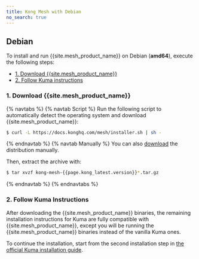 ```yaml
---
title: Kong Mesh with Debian
no_search: true
---
```


## Debian

To install and run {{site.mesh_product_name}} on Debian (**amd64**),
execute the following steps:

* [1. Download {{site.mesh_product_name}}](#_1-download-kong-mesh)
* [2. Follow Kuma instructions](#_2-follow-kuma-instructions)

### 1. Download {{site.mesh_product_name}}

{% navtabs %}
{% navtab Script %}
Run the following script to automatically detect the operating system and
download {{site.mesh_product_name}}:

```sh
$ curl -L https://docs.konghq.com/mesh/installer.sh | sh -
```
{% endnavtab %}
{% navtab Manually %}
You can also [download](https://kong.bintray.com/kong-mesh/kong-mesh-{{page.kong_latest.version}}-debian-amd64.tar.gz)
the distribution manually.

Then, extract the archive with:

```sh
$ tar xvzf kong-mesh-{{page.kong_latest.version}}*.tar.gz
```
{% endnavtab %}
{% endnavtabs %}

### 2. Follow Kuma Instructions

After downloading the {{site.mesh_product_name}} binaries, the remaining
installation instructions for Kuma are fully compatible with
{{site.mesh_product_name}}, except you will be running the
{{site.mesh_product_name}} binaries instead of the vanilla Kuma ones.

To continue the installation, start from the second installation step in
[the official Kuma installation guide](https://kuma.io/docs/0.7.1/installation/debian/#_2-run-kuma).
